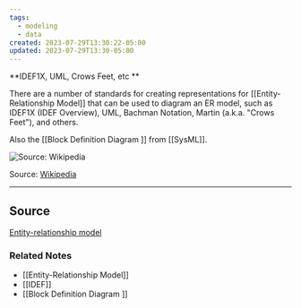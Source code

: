 ```yaml
---
tags:
  - modeling
  - data
created: 2023-07-29T13:30:22-05:00
updated: 2023-07-29T13:30-05:00
---
```

**IDEF1X, UML, Crows Feet, etc **

There are a number of standards for creating representations for [[Entity-Relationship Model]]  that can be used to diagram an ER model, such as IDEF1X (IDEF Overview), UML, Bachman Notation, Martin (a.k.a. "Crows Feet"), and others. 

Also the [[Block Definition Diagram ]] from [[SysML]].

![Source: [Wikipedia](https://en.wikipedia.org/wiki/Entity%E2%80%93relationship_model)](Untitled%2029.png)

Source: [Wikipedia](https://en.wikipedia.org/wiki/Entity%E2%80%93relationship_model)

---

## Source

[Entity-relationship model](https://en.wikipedia.org/wiki/Entity%E2%80%93relationship_model)

### Related Notes
- [[Entity-Relationship Model]] 
- [[IDEF]] 
- [[Block Definition Diagram ]]